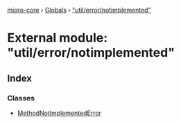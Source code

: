 [miqro-core](../README.md) › [Globals](../globals.md) › ["util/error/notimplemented"](_util_error_notimplemented_.md)

# External module: "util/error/notimplemented"

## Index

### Classes

* [MethodNotImplementedError](../classes/_util_error_notimplemented_.methodnotimplementederror.md)
